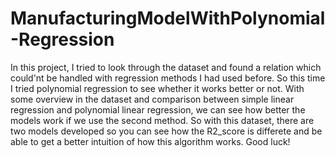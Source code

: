 # ManufacturingModelWithPolynomial-Regression
In this project, I tried to look through the dataset and found a relation which could'nt be handled with regression methods I had used before. So this time I tried polynomial regression to see whether it works better or not. With some overview in the dataset and comparison between simple linear regression and polynomial linear regression, we can see how better the models work if we use the second method. So with this dataset, there are two models developed so you can see how the R2_score is differete and be able to get a better intuition of how this algorithm works.
Good luck!
